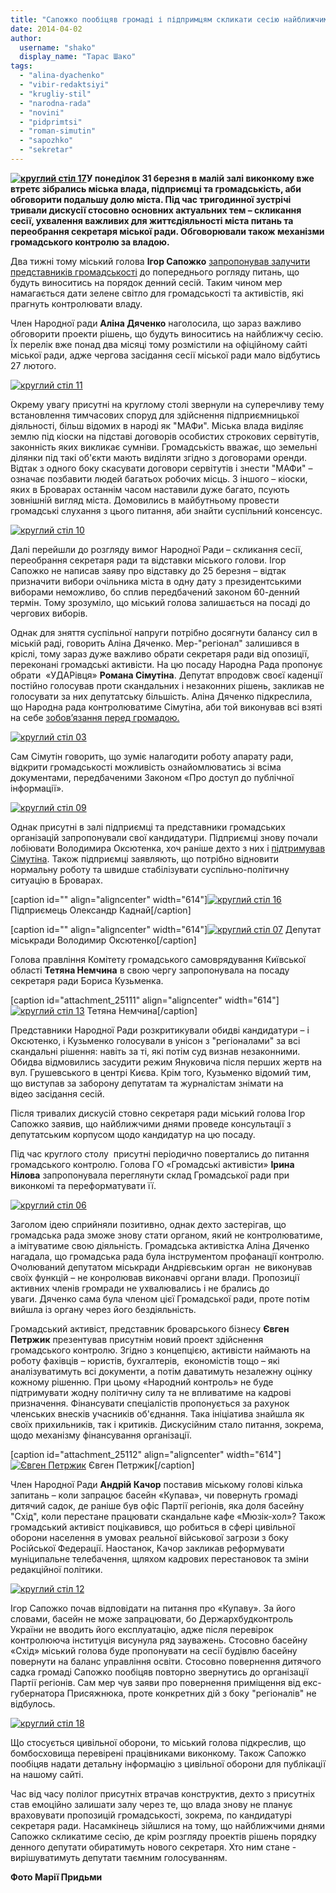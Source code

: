 ```yaml
---
title: "Сапожко пообіцяв громаді і підпримцям скликати сесію найближчими днями"
date: 2014-04-02
author: 
  username: "shako"
  display_name: "Тарас Шако"
tags: 
  - "alina-dyachenko"
  - "vibir-redaktsiyi"
  - "krugliy-stil"
  - "narodna-rada"
  - "novini"
  - "pidprimtsi"
  - "roman-simutin"
  - "sapozhko"
  - "sekretar"
---
```


**[![круглий стіл 17](https://mpz.brovary.org/wp-content/uploads/2014/04/krugliy-stil-17.jpg)](https://mpz.brovary.org/wp-content/uploads/2014/04/krugliy-stil-17.jpg)У понеділок 31 березня в малій залі виконкому вже втретє зібрались міська влада, підприємці та громадськість, аби обговорити подальшу долю міста. Під час тригодинної зустрічі тривали дискусії стосовно основних актуальних тем – скликання сесії, ухвалення важливих для життєдіяльності міста питань та переобрання секретаря міської ради. Обговорювали також механізми громадського контролю за владою.**

Два тижні тому міський голова **Ігор Сапожко** [запропонував залучити представників громадськості](https://mpz.brovary.org/sapozhko-narodna-rada-i-pidpriyemtsi-pogovorili-pro-politichnu-krizu-v-brovarah/) до попереднього рогляду питань, що будуть виноситись на порядок денний сесій. Таким чином мер намагається дати зелене світло для громадськості та активістів, які прагнуть контролювати владу.

Член Народної ради **Аліна Дяченко** наголосила, що зараз важливо обговорити проекти рішень, що будуть виноситись на найближчу сесію. Їх перелік вже понад два місяці тому розмістили на офіційному сайті міської ради, адже чергова засідання сесії міської ради мало відбутись 27 лютого.

[![круглий стіл 11](https://mpz.brovary.org/wp-content/uploads/2014/04/krugliy-stil-11.jpg)](https://mpz.brovary.org/wp-content/uploads/2014/04/krugliy-stil-11.jpg)

Окрему увагу присутні на круглому столі звернули на суперечливу тему встановлення тимчасових споруд для здійснення підприємницької діяльності, більш відомих в народі як "МАФи". Міська влада виділяє землю під кіоски на підставі договорів особистих строкових сервітутів, законність яких викликає сумніви. Громадськість вважає, що земельні ділянки під такі об'єкти мають виділяти згідно з договорами оренди. Відтак з одного боку скасувати договори сервітутів і знести "МАФи" – означає позбавити людей багатьох робочих місць. З іншого – кіоски, яких в Броварах останнім часом наставили дуже багато, псують зовнішній вигляд міста. Домовились в майбутньому провести громадські слухання з цього питання, аби знайти суспільний консенсус.

[![круглий стіл 10](https://mpz.brovary.org/wp-content/uploads/2014/04/krugliy-stil-10.jpg)](https://mpz.brovary.org/wp-content/uploads/2014/04/krugliy-stil-10.jpg)

Далі перейшли до розгляду вимог Народної Ради – скликання сесії, переобрання секретаря ради та відставки міського голови. Ігор Сапожко не написав заяву про відставку до 25 березня – відтак призначити вибори очільника міста в одну дату з президентськими виборами неможливо, бо сплив передбачений законом 60-денний термін. Тому зрозуміло, що міський голова залишається на посаді до чергових виборів.

Однак для зняття суспільної напруги потрібно досягнути балансу сил в міській раді, говорить Аліна Дяченко. Мер-"регіонал" залишився в кріслі, тому зараз дуже важливо обрати секретаря ради від опозиції, переконані громадські активісти. На цю посаду Народна Рада пропонує обрати  «УДАРівця» **Романа Сімутіна**. Депутат впродовж своєї каденції постійно голосував проти скандальних і незаконних рішень, закликав не голосувати за них депутатську більшість. Аліна Дяченко підкреслила, що Народна рада контролюватиме Сімутіна, аби той виконував всі взяті на себе [зобов’язання перед громадою.](https://mpz.brovary.org/narodna-rada-visuvaye-simutina-na-posadu-sekretarya-miskradi/)

[![круглий стіл 03](https://mpz.brovary.org/wp-content/uploads/2014/04/krugliy-stil-03.jpg)](https://mpz.brovary.org/wp-content/uploads/2014/04/krugliy-stil-03.jpg)

Сам Сімутін говорить, що зуміє налагодити роботу апарату ради, відкрити громадськості можливість ознайомлюватись зі всіма документами, передбаченими Законом «Про доступ до публічної інформації».

[![круглий стіл 09](https://mpz.brovary.org/wp-content/uploads/2014/04/krugliy-stil-09.jpg)](https://mpz.brovary.org/wp-content/uploads/2014/04/krugliy-stil-09.jpg)

Однак присутні в залі підприємці та представники громадських організацій запропонували свої кандидатури. Підприємці знову почали лобіювати Володимира Оксютенка, хоч раніше дехто з них і [підтримував Сімутіна](https://mpz.brovary.org/sapozhko-narodna-rada-i-pidpriyemtsi-pogovorili-pro-politichnu-krizu-v-brovarah/). Також підприємці заявляють, що потрібно відновити нормальну роботу та швидше стабілізувати суспільно-політичну ситуацію в Броварах.

\[caption id="" align="aligncenter" width="614"\][![круглий стіл 16](https://mpz.brovary.org/wp-content/uploads/2014/04/krugliy-stil-16.jpg)](https://mpz.brovary.org/wp-content/uploads/2014/04/krugliy-stil-16.jpg) Підприємець Олександр Каднай\[/caption\]

\[caption id="" align="aligncenter" width="614"\][![круглий стіл 07](https://mpz.brovary.org/wp-content/uploads/2014/04/krugliy-stil-07.jpg)](https://mpz.brovary.org/wp-content/uploads/2014/04/krugliy-stil-07.jpg) Депутат міськради Володимир Оксютенко\[/caption\]

Голова правління Комітету громадського самоврядування Київської області **Тетяна Немчина** в свою чергу запропонувала на посаду секретаря ради Бориса Кузьменка.

\[caption id="attachment\_25111" align="aligncenter" width="614"\][![круглий стіл 13](https://mpz.brovary.org/wp-content/uploads/2014/04/krugliy-stil-13.jpg)](https://mpz.brovary.org/wp-content/uploads/2014/04/krugliy-stil-13.jpg) Тетяна Немчина\[/caption\]

Представники Народної Ради розкритикували обидві кандидатури – і Оксютенко, і Кузьменко голосували в унісон з "регіоналами" за всі скандальні рішення: навіть за ті, які потім суд визнав незаконними. Обидва відмовились засудити режим Януковича після перших жертв на вул. Грушевського в центрі Києва. Крім того, Кузьменко відомий тим, що виступав за заборону депутатам та журналістам знімати на відео засідання сесій.

Після тривалих дискусій стовно секретаря ради міський голова Ігор Сапожко заявив, що найближчими днями проведе консультації з депутатським корпусом щодо кандидатур на цю посаду.

Під час круглого столу  присутні періодично повертались до питання громадського контролю. Голова ГО «Громадські активісти» **Ірина** **Нілова** запропонувала переглянути склад Громадської ради при виконкомі та переформатувати її.

[![круглий стіл 06](https://mpz.brovary.org/wp-content/uploads/2014/04/krugliy-stil-06.jpg)](https://mpz.brovary.org/wp-content/uploads/2014/04/krugliy-stil-06.jpg)

Заголом ідею сприйняли позитивно, однак дехто застерігав, що громадська рада зможе знову стати органом, який не контролюватиме, а імітуватиме свою діяльність. Громадська активістка Аліна Дяченко нагадала, що громадська рада була інструментом профанації контролю. Очолюваний депутатом міськради Андрієвським орган  не виконував своїх функцій – не конролював виконавчі органи влади. Пропозиції активних членів громради не ухвалювались і не брались до уваги. Дяченко сама була членом цієї Громадської ради, проте потім вийшла із органу через його бездіяльність. 

Громадський активіст, представник броварського бізнесу **Євген Петржик** презентував присутнім новий проект здійснення громадського контролю. Згідно з концепцією, активісти наймають на роботу фахівців – юристів, бухгалтерів,  економістів тощо – які аналізуватимуть всі документи, а потім даватимуть незалежну оцінку кожному рішенню. При цьому «Народний контроль» не буде підтримувати жодну політичну силу та не впливатиме на кадрові призначення. Фінансувати спеціалістів пропонується за рахунок членських внесків учасників об'єднання. Така ініціатива знайшла як своїх прихильників, так і критиків. Дискусійним стало питання, зокрема, щодо механізму фінансування організації.

\[caption id="attachment\_25112" align="aligncenter" width="614"\][![Євген Петржик](https://mpz.brovary.org/wp-content/uploads/2014/04/krugliy-stil-14.jpg)](https://mpz.brovary.org/wp-content/uploads/2014/04/krugliy-stil-14.jpg) Євген Петржик\[/caption\]

Член Народної Ради **Андрій Качор** поставив міському голові кілька запитань – коли запрацює басейн «Купава», чи повернуть громаді дитячий садок, де раніше був офіс Партії регіонів, яка доля басейну "Схід", коли перестане працювати скандальне кафе «Мюзік-хол»? Також громадський активіст поцікавився, що робиться в сфері цивільної оборони населення в умовах реальної військової загрози з боку Російської Федерації. Наостанок, Качор закликав реформувати муніципальне телебачення, щляхом кадрових перестановок та зміни редакційної політики.

[![круглий стіл 12](https://mpz.brovary.org/wp-content/uploads/2014/04/krugliy-stil-12.jpg)](https://mpz.brovary.org/wp-content/uploads/2014/04/krugliy-stil-12.jpg)

Ігор Сапожко почав відповідати на питання про «Купаву». За його словами, басейн не може запрацювати, бо Держархбудконтроль України не вводить його експлуатацію, адже після перевірок контролююча інституція висунула ряд зауважень. Стосовно басейну «Схід» міський голова буде пропонувати на сесії будівлю басейну повернути на баланс управління освіти. Стосовно повернення дитячого садка громаді Сапожко пообіцяв повторно звернутись до організації Партії регіонів. Сам мер чув заяви про повернення приміщення від екс-губернатора Присяжнюка, проте конкретних дій з боку "регіоналів" не відбулось.

[![круглий стіл 18](https://mpz.brovary.org/wp-content/uploads/2014/04/krugliy-stil-18.jpg)](https://mpz.brovary.org/wp-content/uploads/2014/04/krugliy-stil-18.jpg)

Що стосується цивільної оборони, то міський голова підкреслив, що бомбосховища перевірені працівниками виконкому. Також Сапожко пообіцяв надати детальну інформацію з цивільної оборони для публікації на нашому сайті.

Час від часу полілог присутніх втрачав конструктив, дехто з присутніх став емоційно залишати залу через те, що влада знову не планує враховувати пропозицій громадськості, зокрема, по кандидатурі секретаря ради. Насамкінець зійшлися на тому, що найближчими днями Сапожко скликатиме сесію, де крім розгляду проектів рішень порядку денного депутати обиратимуть нового секретаря. Хто ним стане - вирішуватимуть депутати таємним голосуванням.

**Фото Марії Придьми**
